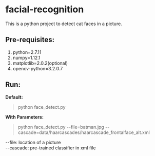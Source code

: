 # facial-recognition
This is a python project to detect cat faces in a picture.
## Pre-requisites:
1. python=2.7.11
2. numpy=1.12.1
3. matplotlib=2.0.2(optional)
4. opencv-python=3.2.0.7

## Run:
**Default:**  
> python face_detect.py  

**With Parameters:**  
>python face_detect.py --file=batman.jpg --cascade=data/haarcascades/haarcascade_frontalface_alt.xml

--file: location of a picture  
--cascade: pre-trained classifier in xml file

